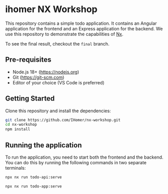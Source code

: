 # ihomer NX Workshop

This repository contains a simple todo application. It contains an Angular application for the frontend and an Express application for the backend. We use this repository to demonstrate the capabilities of [Nx](https://nx.dev).

To see the final result, checkout the `final` branch.

## Pre-requisites
- Node.js 18+ (https://nodejs.org)
- Git (https://git-scm.com)
- Editor of your choice (VS Code is preferred)

## Getting Started
Clone this repository and install the dependencies:
```bash
git clone https://github.com/IHomer/nx-workshop.git
cd nx-workshop
npm install
```

## Running the application
To run the application, you need to start both the frontend and the backend. You can do this by running the following commands in two separate terminals:
```bash
npx nx run todo-api:serve
```
```bash
npx nx run todo-app:serve
```
